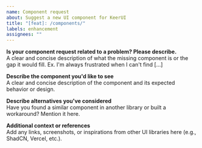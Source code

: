 ```yaml
---
name: Component request
about: Suggest a new UI component for KeerUI
title: "[feat]: /components/"
labels: enhancement
assignees: ""
---
```


**Is your component request related to a problem? Please describe.**  
A clear and concise description of what the missing component is or the gap it would fill. Ex. I'm always frustrated when I can't find [...]

**Describe the component you'd like to see**  
A clear and concise description of the component and its expected behavior or design.

**Describe alternatives you've considered**  
Have you found a similar component in another library or built a workaround? Mention it here.

**Additional context or references**  
Add any links, screenshots, or inspirations from other UI libraries here (e.g., ShadCN, Vercel, etc.).

